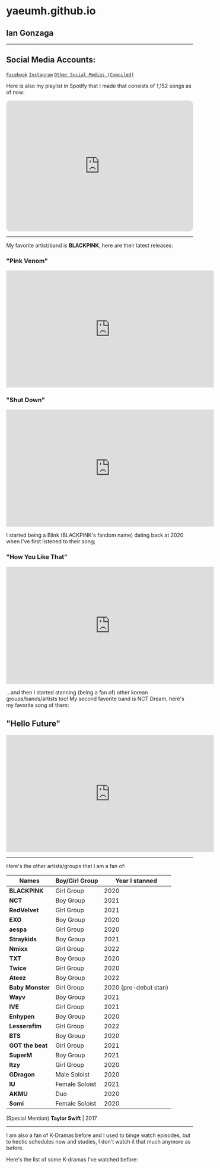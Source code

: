 # yaeumh.github.io
## Ian Gonzaga

---

## **Social Media Accounts:**

[`Facebook`](https://www.facebook.com/yaeumh)
[`Instagram`](https://www.instagram.com/yaeumh/)
[`Other Social Medias (Compiled)`](https://yaeumh.carrd.co/)

Here is also my playlist in Spotify that I made that consists of 1,152 songs as of now:

<iframe style="border-radius:12px" src="https://open.spotify.com/embed/playlist/7FE3FBtknUUm9h4RdMYwKK?utm_source=generator" width="100%" height="352" frameBorder="0" allowfullscreen="" allow="autoplay; clipboard-write; encrypted-media; fullscreen; picture-in-picture" loading="lazy"></iframe>

---


My favorite artist/band is **BLACKPINK**, here are their latest releases:

### **"Pink Venom"**

<iframe width="560" height="315" src="https://www.youtube.com/embed/gQlMMD8auMs" title="YouTube video player" frameborder="0" allow="accelerometer; autoplay; clipboard-write; encrypted-media; gyroscope; picture-in-picture; web-share" allowfullscreen></iframe>


### **"Shut Down"**

<iframe width="560" height="315" src="https://www.youtube.com/embed/POe9SOEKotk" title="YouTube video player" frameborder="0" allow="accelerometer; autoplay; clipboard-write; encrypted-media; gyroscope; picture-in-picture; web-share" allowfullscreen></iframe>

I started being a Blink (BLACKPINK's fandom name) dating back at 2020 when I've first listened to their song;

### **"How You Like That"**

<iframe width="560" height="315" src="https://www.youtube.com/embed/ioNng23DkIM" title="YouTube video player" frameborder="0" allow="accelerometer; autoplay; clipboard-write; encrypted-media; gyroscope; picture-in-picture; web-share" allowfullscreen></iframe>

...and then I started stanning (being a fan of) other korean groups/bands/artists too!
My second favorite band is NCT Dream, here's my favorite song of them:

## **"Hello Future"**

<iframe width="560" height="315" src="https://www.youtube.com/embed/QPUjV7epJqE" title="YouTube video player" frameborder="0" allow="accelerometer; autoplay; clipboard-write; encrypted-media; gyroscope; picture-in-picture; web-share" allowfullscreen></iframe>

---

Here's the other artists/groups that I am a fan of:

| Names | Boy/Girl Group | Year I stanned |
| ---- | ---- | ---- |
**BLACKPINK** | Girl Group | 2020 |
**NCT** | Boy Group | 2021 |
**RedVelvet** | Girl Group | 2021 |
**EXO** | Boy Group | 2020 |
**aespa** | Girl Group | 2020 |
**Straykids** | Boy Group | 2021 |
**Nmixx** | Girl Group | 2022 |
**TXT** | Boy Group | 2020 |
**Twice** | Girl Group | 2020 |
**Ateez** | Boy Group | 2022 |
**Baby Monster** | Girl Group | 2020 (pre-debut stan) |
**Wayv** | Boy Group | 2021 |
**IVE** | Girl Group | 2021 |
**Enhypen** | Boy Group | 2020 |
**Lesserafim** | Girl Group | 2022 |
**BTS** | Boy Group | 2020 |
**GOT the beat** | Girl Group | 2021 |
**SuperM** | Boy Group | 2021 |
**Itzy** | Girl Group | 2020 |
**GDragon** | Male Soloist | 2020 |
**IU** | Female Soloist | 2021 |
**AKMU** | Duo | 2020 |
**Somi** | Female Soloist | 2020 |

(Special Mention) **Taylor Swift** | 2017

---

I am also a fan of K-Dramas before and I used to binge watch episodes, but to hectic schedules now and studies, I don't watch it that much anymore as before.

Here's the list of some K-dramas I've watched before:
